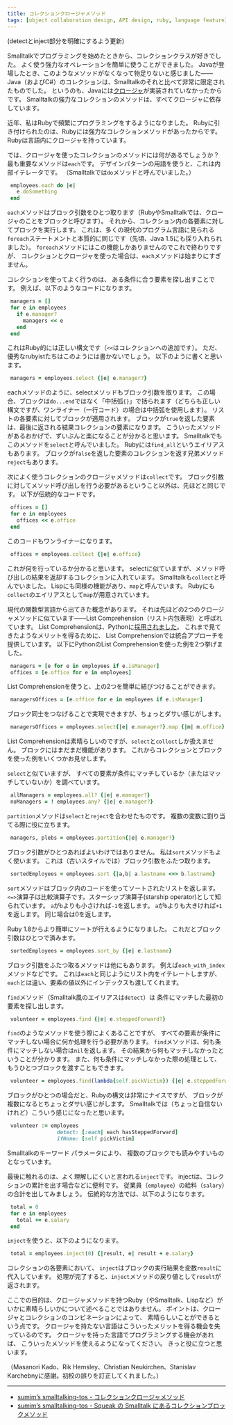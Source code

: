 ```yaml
---
title: コレクションクロージャメソッド
tags: [object collaboration design, API design, ruby, language feature]
---
```


(detectとinject部分を明確にするよう更新)

Smalltalkでプログラミングを始めたときから、コレクションクラスが好きでした。
よく使う強力なオペレーションを簡単に使うことができました。
Javaが登場したとき、このようなメソッドがなくなって物足りないと感じました——Java（およびC#）のコレクションは、Smalltalkのそれと比べて非常に限定されたものでした。
というのも、Javaには[クロージャ](/Closure)が実装されていなかったからです。
Smalltalkの強力なコレクションのメソッドは、すべてクロージャに依存しています。

近年、私はRubyで頻繁にプログラミングをするようになりました。
Rubyに引き付けられたのは、Rubyには強力なコレクションメソッドがあったからです。
Rubyは言語内にクロージャを持っています。

では、クロージャを使ったコレクションのメソッドには何があるでしょうか？
最も重要なメソッドは``each``です。
デザインパターンの用語を使うと、これは内部イテレータです。
（Smalltalkでは``do``メソッドと呼んでいました。）

```ruby
 employees.each do |e|
   e.doSomething
 end
```

``each``メソッドはブロック引数をひとつ取ります（RubyやSmalltalkでは、クロージャのことをブロックと呼びます）。
それから、コレクション内の各要素に対してブロックを実行します。
これは、多くの現代のプログラム言語に見られる``foreach``ステートメントと本質的に同じです（先頃、Java 1.5にも採り入れられました）。
``foreach``メソッドにはこの機能しかありませんのでこれで終わりですが、
コレクションとクロージャを使った場合は、``each``メソッドは始まりにすぎません。

コレクションを使ってよく行うのは、
ある条件に合う要素を探し出すことです。
例えば、以下のようなコードになります。

```ruby
 managers = []
 for e in employees
   if e.manager?
     managers << e 
   end
 end
```

これはRuby的には正しい構文です（``<<``はコレクションへの追加です）。
ただ、優秀なrubyistたちはこのようには書かないでしょう。
以下のように書くと思います。

```ruby
 managers = employees.select {|e| e.manager?}
```

eachメソッドのように、selectメソッドもブロック引数を取ります。
この場合、ブロックは``do...end``ではなく「中括弧``{}``」で括られます（どちらも正しい構文ですが、ワンライナー（一行コード）の場合は中括弧を使用します）。
リストの各要素に対してブロックが適用されます。
ブロックが``true``を返した要素は、最後に返される結果コレクションの要素になります。
こういったメソッドがあるおかげで、ずいぶんと楽になることが分かると思います。
Smalltalkでもこのメソッドを``select``と呼んでいました。
Rubyには``find_all``というエイリアスもあります。
ブロックが``false``を返した要素のコレクションを返す兄弟メソッド``reject``もあります。

次によく使うコレクションのクロージャメソッドは``collect``です。
ブロック引数に対してメソッド呼び出しを行う必要があるということ以外は、先ほどと同じです。
以下が伝統的なコードです。

```ruby
 offices = []
 for e in employees
   offices << e.office
 end
```

このコードもワンライナーになります。

```ruby
 offices = employees.collect {|e| e.office}
```

これが何を行っているか分かると思います。
selectに似ていますが、メソッド呼び出しの結果を返却するコレクションに入れています。
Smalltalkも``collect``と呼んでいました。
Lispにも同様の機能があり、``map``と呼んでいます。
Rubyにも``collect``のエイリアスとして``map``が用意されています。

現代の関数型言語から出てきた概念があります。
それは先ほどの2つのクロージャメソッドに似ています——List Comprehension（リスト内包表現）と呼ばれています。
List Comprehensionは、Pythonに[採用されました](http://www.secnetix.de/~olli/Python/list_comprehensions.hawk)。
これまで見てきたようなメリットを得るために、
List Comprehensionでは統合アプローチを提供しています。
以下にPythonのList Comprehensionを使った例を2つ挙げました。

```ruby
 managers = [e for e in employees if e.isManager]
 offices = [e.office for e in employees]
```

List Comprehensionを使うと、上の2つを簡単に結びつけることができます。

```ruby
 managersOffices = [e.office for e in employees if e.isManager]
```

ブロック同士をつなげることで実現できますが、ちょっとダサい感じがします。

```ruby
 managersOffices = employees.select{|e| e.manager?}.map {|m| m.office}
```

List Comprehensionは素晴らしいのですが、``select``と``collect``しか扱えません。
ブロックにはまだまだ機能があります。
これからコレクションとブロックを使った例をいくつかお見せします。

``select``と似ていますが、
すべての要素が条件にマッチしているか（またはマッチしていないか）を調べています。

```ruby
 allManagers = employees.all? {|e| e.manager?}
 noManagers = ! employees.any? {|e| e.manager?}
```

``partition``メソッドは``select``と``reject``を合わせたものです。
複数の変数に割り当てる際に役に立ちます。

```ruby
 managers, plebs = employees.partition{|e| e.manager?}
```

ブロック引数がひとつあればよいわけではありません。
私は``sort``メソッドもよく使います。
これは（古いスタイルでは）ブロック引数をふたつ取ります。

```ruby
 sortedEmployees = employees.sort {|a,b| a.lastname <=> b.lastname}
```

``sort``メソッドはブロック内のコードを使ってソートされたリストを返します。
``<=>``演算子は比較演算子です。スターシップ演算子(starship operator)として知られています。
``a``が``b``よりも小さければ``-1``を返します。
``a``が``b``よりも大きければ``+1``を返します。
同じ場合は0を返します。

Ruby 1.8からより簡単にソートが行えるようになりました。
これだとブロック引数はひとつで済みます。

```ruby
 sortedEmployees = employees.sort_by {|e| e.lastname}
```

ブロック引数をふたつ取るメソッドは他にもあります。
例えば``each_with_index``メソッドなどです。
これは``each``と同じようにリスト内をイテレートしますが、
``each``とは違い、要素の値以外にインデックスも渡してくれます。

``find``メソッド（Smalltalk風のエイリアスは``detect``）は
条件にマッチした最初の要素を探し出します。

```ruby
 volunteer = employees.find {|e| e.steppedForward?}
```

``find``のようなメソッドを使う際によくあることですが、
すべての要素が条件にマッチしない場合に何か処理を行う必要があります。
``find``メソッドは、何も条件にマッチしない場合は``nil``を返します。
その結果から何もマッチしなかったということが分かります。
また、何も条件にマッチしなかった際の処理として、もうひとつブロックを渡すこともできます。

```ruby
 volunteer = employees.find(lambda{self.pickVictim}) {|e| e.steppedForward?}
```

ブロックがひとつの場合だと、Rubyの構文は非常にナイスですが、
ブロックが複数になるとちょっとダサい感じがします。
Smalltalkでは（ちょっと自信ないけれど）こういう感じになったと思います。

```ruby
 volunteer := employees 
                detect: [:each| each hasSteppedForward]
                ifNone: [self pickVictim]
```

Smalltalkのキーワード パラメータにより、
複数のブロックでも読みやすいものとなっています。


最後に触れるのは、よく理解しにくいと言われる``inject``です。
injectは、コレクションの累計を出す場合などに便利です。
従業員（``employee``）の給料（``salary``）の合計を出してみましょう。
伝統的な方法では、以下のようになります。

```ruby
 total = 0
 for e in employees
   total += e.salary
 end
```

``inject``を使うと、以下のようになります。

```ruby
 total = employees.inject(0) {|result, e| result + e.salary}
```

コレクションの各要素において、
``inject``はブロックの実行結果を変数``result``に代入しています。
処理が完了すると、``inject``メソッドの戻り値として``result``が返されます。

ここでの目的は、クロージャメソッドを持つRuby（やSmalltalk、Lispなど）がいかに素晴らしいかについて述べることではありません。
ポイントは、クロージャとコレクションのコンビネーションによって、
素晴らしいことができるという点です。
クロージャを持たない言語はこういったメリットを得る機会を失っているのです。
クロージャを持った言語でプログラミングする機会があれば、
こういったメソッドを使えるようになってください。
きっと役に立つと思います。

（Masanori Kado、Rik Hemsley、Christian Neukirchen、Stanislav Karchebnyに感謝。初校の誤りを訂正してくれました。）


----

* [sumim’s smalltalking-tos - コレクションクロージャメソッド](http://d.hatena.ne.jp/sumim/20050803/p1)
* [sumim’s smalltalking-tos - Squeak の Smalltalk にあるコレクションブロックメソッド](http://d.hatena.ne.jp/sumim/20050803/p2)
